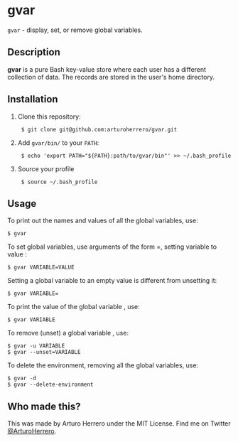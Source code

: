 # gvar

`gvar` - display, set, or remove global variables.


## Description

**gvar** is a pure Bash key-value store where each user has a different collection
of data. The records are stored in the user's home directory.


## Installation

1. Clone this repository:

        $ git clone git@github.com:arturoherrero/gvar.git

2. Add `gvar/bin/` to your `PATH`:

        $ echo 'export PATH="${PATH}:path/to/gvar/bin"' >> ~/.bash_profile

3. Source your profile

        $ source ~/.bash_profile


## Usage

To print out the names and values of all the global variables, use:

    $ gvar

To set global variables, use arguments of the form <VARIABLE>=<VALUE>,
setting variable <VARIABLE> to value <VALUE>:

    $ gvar VARIABLE=VALUE

Setting a global variable to an empty value is different from unsetting it:

    $ gvar VARIABLE=

To print the value of the global variable <VARIABLE>, use:

    $ gvar VARIABLE

To remove (unset) a global variable <VARIABLE>, use:

    $ gvar -u VARIABLE
    $ gvar --unset=VARIABLE

To delete the environment, removing all the global variables, use:

    $ gvar -d
    $ gvar --delete-environment


## Who made this?

This was made by Arturo Herrero under the MIT License. Find me on Twitter
[@ArturoHerrero][1].


[1]: https://twitter.com/ArturoHerrero

